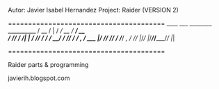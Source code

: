 Autor: Javier Isabel Hernandez
Project: Raider (VERSION 2)


=======================================
    ____  ___    ________  __________ 
   / __ \/   |  /  _/ __ \/ ____/ __ \
  / /_/ / /| |  / // / / / __/ / /_/ /
 / _, _/ ___ |_/ // /_/ / /___/ _, _/ 
/_/ |_/_/  |_/___/_____/_____/_/ |_|  
                                      
=======================================

Raider parts & programming

javierih.blogspot.com

